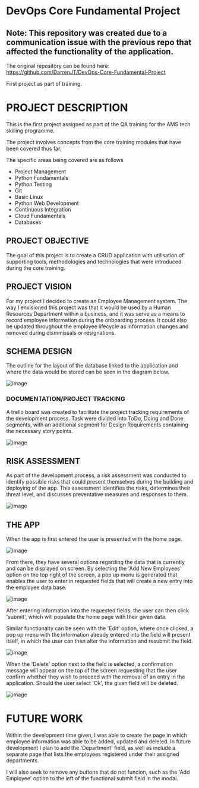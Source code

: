 # DevOps Core Fundamental Project

## Note: This repository was created due to a communication issue with the previous repo that affected the functionality of the application. 
The original repository can be found here: https://github.com/DarrenJT/DevOps-Core-Fundamental-Project

First project as part of training. 

# PROJECT DESCRIPTION

This is the first project assigned as part of the QA training for the AMS tech skilling programme.

The project involves concepts from the core training modules that have been covered thus far. 

The specific areas being covered are as follows

* Project Management 
* Python Fundamentals
* Python Testing 
* Git 
* Basic Linux
* Python Web Development 
* Continuous Integration
* Cloud Fundamentals
* Databases

## PROJECT OBJECTIVE 

The goal of this project is to create a CRUD application with utilisation of supporting tools,
methodologies and technologies that were introduced during the core training.

## PROJECT VISION

For my project I decided to create an Employee Management system. The way I envisioned this project was that it would be used by a Human Resources Department within a business, and it was serve as a means to record employee information during the onboarding process. It could also be updated throughout the employee lifecycle as information changes and removed during dismmissals or resignations. 


## SCHEMA DESIGN

The outline for the layout of the database linked to the application and where the data would be stored can be seen in the diagram below. 

![image](https://user-images.githubusercontent.com/111532145/201685969-9314a6ce-cce0-46bd-8e6a-08bced84acae.png)


### DOCUMENTATION/PROJECT TRACKING
A trello board was created to facilitate the project tracking requirements of the development process. Task were divided into ToDo, Doing and Done segments, with an additional segment for Design Requirements containing the necessary story points.  

![image](https://user-images.githubusercontent.com/111532145/201681548-cbb536c3-00b7-4423-9fa5-097d3d808bdd.png)

## RISK ASSESSMENT    

As part of the development process, a risk assessment was conducted to identify possible risks that could present themselves during the building and deploying of the app. This assessment identifies the risks, determines their threat level, and discusses preventative measures and responses to them. 


![image](https://user-images.githubusercontent.com/111532145/201893928-2a3162e9-8c9d-4f5e-9e9c-ecc203a2de33.png)


## THE APP

When the app is first entered the user is presented with the home page. 

![image](https://user-images.githubusercontent.com/111532145/201698372-1bde20b2-a073-46fa-972e-88ae27319e78.png)

From there, they have several options regarding the data that is currently and can be displayed on screen. 
By selecting the 'Add New Employees' option on the top right of the screen, a pop up menu is generated that enables the user to enter in requested fields that will create a new entry into the employee data base. 

![image](https://user-images.githubusercontent.com/111532145/201699005-09efd5a7-1162-45e2-aa92-65767bbc685b.png)

After entering information into the requested fields, the user can then click 'submit', which will populate the home page with their given data. 

Similar functionalty can be seen with the 'Edit' option, where once clicked, a pop up menu with the information already entered into the field will present itself, in which the user can then alter the information and resubmit the field.

![image](https://user-images.githubusercontent.com/111532145/201699661-44df7388-25e6-4a89-8c6d-1f82184d56f1.png)

When the 'Delete' option next to the field is selected, a confirmation message will appear on the top of the screen requesting that the user confirm whether they wish to proceed with the removal of an entry in the application. Should the user select 'Ok', the given field will be deleted. 

![image](https://user-images.githubusercontent.com/111532145/201701307-8f45d4a3-2d63-4156-9daf-51efd27e1e56.png)


# FUTURE WORK

Within the development time given, I was able to create the page in which employee information was able to be added, updated and deleted. In future development I plan to add the 'Department' field, as well as include a separate page that lists the employees registered under their assigned departments. 

I will also seek to remove any buttons that do not funcion, such as the 'Add Employee' option to the left of the functional submit field in the modal. 




